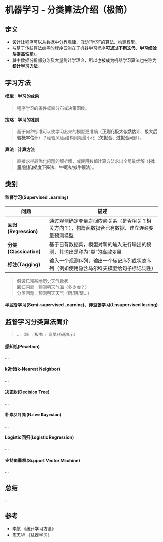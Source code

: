 # 机器学习 - 分类算法介绍（极简）

## 定义
- 设计让程序可以从数据中分析规律、自动“学习”的算法，构建模型。
- 与基于传统算法编写的程序区别在于机器学习程序**可通过不断迭代、学习经验后提高性能**）。
- 其中数据分析部分涉及大量统计学理论，所以也被成为机器学习算法也被称为**统计学习方法**。

## 学习方法
#### 模型：学习的成果   
> 程序学习的条件概率分布或决策函数。

#### 策略：学习的准则   
> 基于何种标准可以使学习出来的模型更准确（**正则化极大似然估计**、**极大后验概率估计**）？经验风险/结构风险最小化（**欠拟合**、**过拟合**问题）。

#### 算法：计算方法
> 直接求得最优化问题的解析解，或使用数值计算方法求出全局最优解（**(批量/随机)梯度下降法**、**牛顿法/拟牛顿法**）。

## 类别
#### 监督学习(Supervised Learning)
问题 | 描述
--- | ---
**回归(Regression)** | 通过观测确定变量之间依赖关系（是否相关？相关方向？），构造函数拟合已有数据、建立连续变量预测模型  
**分类(Classication)** | 基于已有数据集，模型对新的输入进行输出的预测，其输出是称为“类”的离散变量
**标注(Tagging)** | 输入一个观测序列，输出一个标记序列或状态序列（例如使用隐含马尔科夫模型给句子标记词性）

> 假设已知某地历史天气数据   
回归问题：预测明天气温（多少度？）  
分类问题：预测明天天气（雨/阴/晴...）


#### 半监督学习(Semi-supervised Learning)、非监督学习(Unsupervised learing)

## 监督学习分类算法简介
> ...（图 + 板书 + 简单代码演示）
#### 感知机(Pecetron)
...
#### k近邻(k-Nearest Neighbor)
...
#### 决策树(Decision Tree)
...
#### 朴素贝叶斯(Naive Bayesian)
...
#### Logistic回归(Logistic Regression)
...
#### 支持向量机(Support Vector Machine)
...


## 总结
...

## 参考
- 李航 《统计学习方法》 
- 周志华 《机器学习》 
